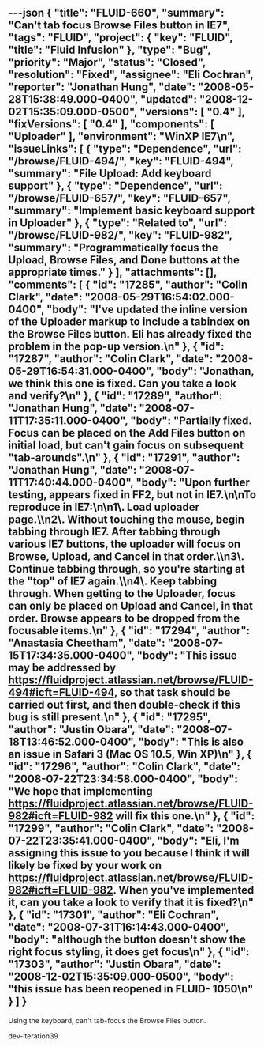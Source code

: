 ---json
{
  "title": "FLUID-660",
  "summary": "Can't tab focus Browse Files button in IE7",
  "tags": "FLUID",
  "project": {
    "key": "FLUID",
    "title": "Fluid Infusion"
  },
  "type": "Bug",
  "priority": "Major",
  "status": "Closed",
  "resolution": "Fixed",
  "assignee": "Eli Cochran",
  "reporter": "Jonathan Hung",
  "date": "2008-05-28T15:38:49.000-0400",
  "updated": "2008-12-02T15:35:09.000-0500",
  "versions": [
    "0.4"
  ],
  "fixVersions": [
    "0.4"
  ],
  "components": [
    "Uploader"
  ],
  "environment": "WinXP IE7\n",
  "issueLinks": [
    {
      "type": "Dependence",
      "url": "/browse/FLUID-494/",
      "key": "FLUID-494",
      "summary": "File Upload: Add keyboard support"
    },
    {
      "type": "Dependence",
      "url": "/browse/FLUID-657/",
      "key": "FLUID-657",
      "summary": "Implement basic keyboard support in Uploader"
    },
    {
      "type": "Related to",
      "url": "/browse/FLUID-982/",
      "key": "FLUID-982",
      "summary": "Programmatically focus the Upload, Browse Files, and Done buttons at the appropriate times."
    }
  ],
  "attachments": [],
  "comments": [
    {
      "id": "17285",
      "author": "Colin Clark",
      "date": "2008-05-29T16:54:02.000-0400",
      "body": "I've updated the inline version of the Uploader markup to include a tabindex on the Browse Files button. Eli has already fixed the problem in the pop-up version.\n"
    },
    {
      "id": "17287",
      "author": "Colin Clark",
      "date": "2008-05-29T16:54:31.000-0400",
      "body": "Jonathan, we think this one is fixed. Can you take a look and verify?\n"
    },
    {
      "id": "17289",
      "author": "Jonathan Hung",
      "date": "2008-07-11T17:35:11.000-0400",
      "body": "Partially fixed. Focus can be placed on the Add Files button on initial load, but can't gain focus on subsequent \"tab-arounds\".\n"
    },
    {
      "id": "17291",
      "author": "Jonathan Hung",
      "date": "2008-07-11T17:40:44.000-0400",
      "body": "Upon further testing, appears fixed in FF2, but not in IE7.\n\nTo reproduce in IE7:\n\n1\\. Load uploader page.\\\n2\\. Without touching the mouse, begin tabbing through IE7. After tabbing through various IE7 buttons, the uploader will focus on Browse, Upload, and Cancel in that order.\\\n3\\. Continue tabbing through, so you're starting at the \"top\" of IE7 again.\\\n4\\. Keep tabbing through. When getting to the Uploader, focus can only be placed on Upload and Cancel, in that order. Browse appears to be dropped from the focusable items.\n"
    },
    {
      "id": "17294",
      "author": "Anastasia Cheetham",
      "date": "2008-07-15T17:34:35.000-0400",
      "body": "This issue may be addressed by <https://fluidproject.atlassian.net/browse/FLUID-494#icft=FLUID-494>, so that task should be carried out first, and then double-check if this bug is still present.\n"
    },
    {
      "id": "17295",
      "author": "Justin Obara",
      "date": "2008-07-18T13:46:52.000-0400",
      "body": "This is also an issue in Safari 3 (Mac OS 10.5, Win XP)\n"
    },
    {
      "id": "17296",
      "author": "Colin Clark",
      "date": "2008-07-22T23:34:58.000-0400",
      "body": "We hope that implementing <https://fluidproject.atlassian.net/browse/FLUID-982#icft=FLUID-982> will fix this one.\n"
    },
    {
      "id": "17299",
      "author": "Colin Clark",
      "date": "2008-07-22T23:35:41.000-0400",
      "body": "Eli, I'm assigning this issue to you because I think it will likely be fixed by your work on <https://fluidproject.atlassian.net/browse/FLUID-982#icft=FLUID-982>. When you've implemented it, can you take a look to verify that it is fixed?\n"
    },
    {
      "id": "17301",
      "author": "Eli Cochran",
      "date": "2008-07-31T16:14:43.000-0400",
      "body": "although the button doesn't show the right focus styling, it does get focus\n"
    },
    {
      "id": "17303",
      "author": "Justin Obara",
      "date": "2008-12-02T15:35:09.000-0500",
      "body": "this issue has been reopened in FLUID- 1050\n"
    }
  ]
}
---
Using the keyboard, can't tab-focus the Browse Files button.

dev-iteration39

        